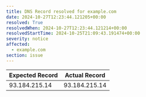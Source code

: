 ```yaml
---
title: DNS Record resolved for example.com
date: 2024-10-27T12:23:44.121205+00:00
resolved: True
resolvedWhen: 2024-10-27T12:23:44.121214+00:00
resolvedStartTime: 2024-10-25T21:09:43.191474+00:00
severity: notice
affected:
  - example.com
section: issue
---
```


| Expected Record  | Actual Record  |
|------------------|----------------|
| 93.184.215.14 | 93.184.215.14 |
